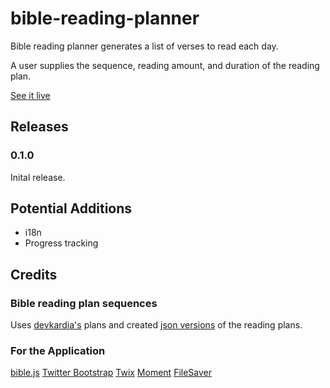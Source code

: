 bible-reading-planner
=====================

Bible reading planner generates a list of verses to read each day.

A user supplies the sequence, reading amount, and duration of the reading plan.

[See it live](http://khornberg.github.com/bible-reading-planner)

## Releases

### 0.1.0 
Inital release.

## Potential Additions

- i18n
- Progress tracking

## Credits

### Bible reading plan sequences
Uses [devkardia's](https://github.com/devkardia/bibleplan/tree/master/readingplans) plans and created [json versions](https://github.com/khornberg/readingplans/) of the reading plans.

### For the Application
[bible.js](https://github.com/johndyer/bibly)
[Twitter Bootstrap](http://getbootstrap.com)
[Twix](http://icambron.github.io/twix.js/)
[Moment](http://momentjs.com)
[FileSaver](http://eligrey.com/blog/post/saving-generated-files-on-the-client-side)
